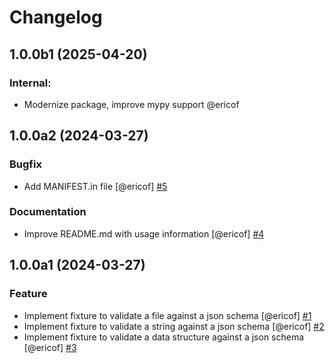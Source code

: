 # Changelog

<!-- You should *NOT* be adding new change log entries to this file.
     You should create a file in the news directory instead.
     For helpful instructions, please see:
     https://6.docs.plone.org/volto/developer-guidelines/contributing.html#create-a-pull-request
-->

<!-- towncrier release notes start -->

## 1.0.0b1 (2025-04-20)


### Internal:

- Modernize package, improve mypy support @ericof 

## 1.0.0a2 (2024-03-27)


### Bugfix

- Add MANIFEST.in file [@ericof] [#5](https://github.com/collective/pytest-jsonschema/issue/5)


### Documentation

- Improve README.md with usage information [@ericof] [#4](https://github.com/collective/pytest-jsonschema/issue/4)

## 1.0.0a1 (2024-03-27)


### Feature

- Implement fixture to validate a file against a json schema [@ericof] [#1](https://github.com/collective/pytest-jsonschema/issue/1)
- Implement fixture to validate a string against a json schema [@ericof] [#2](https://github.com/collective/pytest-jsonschema/issue/2)
- Implement fixture to validate a data structure against a json schema [@ericof] [#3](https://github.com/collective/pytest-jsonschema/issue/3)
